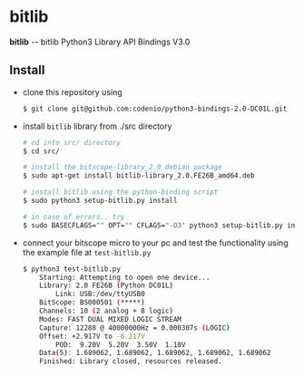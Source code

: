 # bitlib

**bitlib** -- bitlib Python3 Library API Bindings V3.0

## Install

- clone this repository using
    ```bash
    $ git clone git@github.com:codenio/python3-bindings-2.0-DC01L.git
    ```
- install `bitlib` library from ./src directory
    
    ```bash
    # cd into src/ directory
    $ cd src/
    
    # install the bitscope-library_2.0 debian package
    $ sudo apt-get install bitlib-library_2.0.FE26B_amd64.deb
    
    # install bitlib using the python-binding script 
    $ sudo python3 setup-bitlib.py install
    
    # in case of errors.. try
    $ sudo BASECFLAGS="" OPT="" CFLAGS="-O3" python3 setup-bitlib.py install
    ```

- connect your bitscope micro to your pc and test the functionality using
the example file at `test-bitlib.py`
    ```bash
    $ python3 test-bitlib.py 
        Starting: Attempting to open one device...
        Library: 2.0 FE26B (Python DC01L)
            Link: USB:/dev/ttyUSB0
        BitScope: BS000501 (*****)
        Channels: 10 (2 analog + 8 logic)
        Modes: FAST DUAL MIXED LOGIC STREAM
        Capture: 12288 @ 40000000Hz = 0.000307s (LOGIC)
        Offset: +2.917V to -6.217V
            POD:  9.20V  5.20V  3.50V  1.10V
        Data(5): 1.689062, 1.689062, 1.689062, 1.689062, 1.689062
        Finished: Library closed, resources released.
    ```